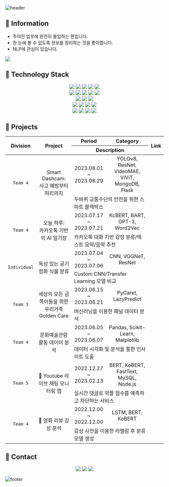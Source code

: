 ![header](https://capsule-render.vercel.app/api?type=waving&height=200&color=47A4FA&text=👋Hello!%20I'm%20NaRae&fontSize=50&fontAlign=50&fontAlignY=35)

## 🐣 Information

* 주어진 업무에 완전히 몰입하는 편입니다.
* 한 눈에 볼 수 있도록 정보를 정리하는 것을 좋아합니다. 
* NLP에 관심이 있습니다.

<img src="http://mazassumnida.wtf/api/v2/generate_badge?boj=narae3759">

## 📝 Technology Stack

<div align="center">
    <img src="https://img.shields.io/badge/Python-3776AB?style=for-the-badge&logo=Python&logoColor=white">
    <img src="https://img.shields.io/badge/R-276DC3?style=for-the-badge&logo=R&logoColor=white">
    <img src="https://img.shields.io/badge/MATLAB-999999?style=for-the-badge&logo=MATLAB&logoColor=white">
    <img src="https://img.shields.io/badge/SPSS-999999?style=for-the-badge&logo=SPSS&logoColor=white">
    <img src="https://img.shields.io/badge/SAS-999999?style=for-the-badge&logo=SAS&logoColor=white">
    <br>
    <img src="https://img.shields.io/badge/tensorflow-FF6F00?style=for-the-badge&logo=tensorflow&logoColor=white">
    <img src="https://img.shields.io/badge/pytorch-EE4C2C?style=for-the-badge&logo=pytorch&logoColor=white">
    <img src="https://img.shields.io/badge/opencv-5C3EE8?style=for-the-badge&logo=opencv&logoColor=white">
    <img src="https://img.shields.io/badge/yolo-00FFFF?style=for-the-badge&logo=yolo&logoColor=white">
    <img src="https://img.shields.io/badge/flask-000000?style=for-the-badge&logo=flask&logoColor=white">
    <br>
    <img src="https://img.shields.io/badge/MySQL-3776AB?style=for-the-badge&logo=MySQL&logoColor=white">
    <img src="https://img.shields.io/badge/sqlite-003B57?style=for-the-badge&logo=sqlite&logoColor=white">
    <img src="https://img.shields.io/badge/mongodb-47A248?style=for-the-badge&logo=mongodb&logoColor=white">
    <br>
    <img src="https://img.shields.io/badge/html5-E34F26?style=for-the-badge&logo=html5&logoColor=white">
    <img src="https://img.shields.io/badge/css3-1572B6?style=for-the-badge&logo=css3&logoColor=white">
    <img src="https://img.shields.io/badge/latex-008080?style=for-the-badge&logo=latex&logoColor=white">
    <img src="https://img.shields.io/badge/markdown-000000?style=for-the-badge&logo=markdown&logoColor=white">
    <br>
    <img src="https://img.shields.io/badge/github-181717?style=for-the-badge&logo=github&logoColor=white">
    <img src="https://img.shields.io/badge/notion-000000?style=for-the-badge&logo=notion&logoColor=white">
    <img src="https://img.shields.io/badge/discord-5865F2?style=for-the-badge&logo=discord&logoColor=white">
    <img src="https://img.shields.io/badge/slack-4A154B?style=for-the-badge&logo=slack&logoColor=white">
</div>

## 🎯 Projects

<table>
    <thead>
        <tr>
            <th rowspan="2"> Division </th>
            <th rowspan="2"> Project </th>
            <th> Period </th>
            <th> Category </th>
            <th rowspan="2"> Link </th>
        </tr>
        <tr>
            <th colspan="2">Description</th>
        </tr>
    </thead>
    <tbody>
        <tr align="center">
            <td rowspan="2"><code>Team 4</code></td>
            <td rowspan="2">Smart Dashcam:<br> 사고 예방부터 처리까지</td>
            <td>2023.08.01<br>~ 2023.08.29</td>
            <td>YOLOv8, ResNet, VideoMAE, ViViT,<br> MongoDB, Flask</td>
            <td rowspan="2"></td>
        </tr>
        <tr>
            <td colspan="2">두바퀴 교통수단의 안전을 위한 스마트 블랙박스</td>
        </tr>
        <tr align="center">
            <td rowspan="2"><code>Team 4</code></td>
            <td rowspan="2">오늘 하루:<br>카카오톡 기반의 AI 일기장</td>
            <td>2023.07.17<br>~ 2023.07.21</td>
            <td> KcBERT, BART, GPT-3, Word2Vec</td>
            <td rowspan="2"></td>
        </tr>
        <tr>
            <td colspan="2">카카오톡 대화 기반 감정 분류/텍스트 요약/음악 추천</td>
        </tr>
        <tr align="center">
            <td rowspan="2"><code>Individual</code></td>
            <td rowspan="2">독성 있는 공기 정화 식물 분류</td>
            <td>2023.07.04<br>~ 2023.07.06</td>
            <td> CNN, VGGNeT, ResNet </td>
            <td rowspan="2"></td>
        </tr>
        <tr>
            <td colspan="2">Custom CNN/Transfer Learning 모델 비교</td>
        </tr>
        <tr align="center">
            <td rowspan="2"><code>Team 3</code></td>
            <td rowspan="2">세상의 모든 금쪽이들을 위한<br>우리가족 Golden Care</td>
            <td>2023.06.15<br>~ 2023.06.21</td>
            <td> PyCaret, LazyPredict </td>
            <td rowspan="2"></td>
        </tr>
        <tr>
            <td colspan="2">머신러닝을 이용한 패널 데이터 분석</td>
        </tr>
        <tr align="center">
            <td rowspan="2"><code>Team 4</code></td>
            <td rowspan="2">문화예술관람활동 데이터 분석</td>
            <td>2023.06.05<br>~ 2023.06.07</td>
            <td> Pandas, Scikit-Learn, Matplotlib </td>
            <td rowspan="2"></td>
        </tr>
        <tr>
            <td colspan="2">데이터 시각화 및 분석을 통한 인사이트 도출</td>
        </tr>
        <tr align="center">
            <td rowspan="2"><code>Team 5</code></td>
            <td rowspan="2">🥇 Youtube 라이브 채팅 모니터링 앱</td>
            <td>2022.12.27<br>~ 2023.02.13</td>
            <td> BERT, KoBERT, FastText, MySQL, Node.js </td>
            <td rowspan="2"></td>
        </tr>
        <tr>
            <td colspan="2">실시간 댓글로 악플 점수를 예측하고 차단하는 서비스</td>
        </tr>
        <tr align="center">
            <td rowspan="2"><code>Team 4</code></td>
            <td rowspan="2">🥇 영화 리뷰 감성 분석</td>
            <td>2022.12.00<br>~ 2022.12.00</td>
            <td> LSTM, BERT, KoBERT </td>
            <td rowspan="2"></td>
        </tr>
        <tr>
            <td colspan="2">감성 사전을 이용한 라벨링 후 분류 모델 생성</td>
        </tr>
    </tbody>
</table>

## 👭 Contact

<div align="center">
  <a href="https://narae3759.github.io/"><img src="https://img.shields.io/badge/Blog-181717?style=for-the-badge&logo=github&logoColor=white"></a>
  <a href="https://narae3759.github.io/"><img src="https://img.shields.io/badge/notion-000000?style=for-the-badge&logo=notion&logoColor=white"></a>
  <a href="https://narae3759.github.io/"><img src="https://img.shields.io/badge/LinkedIn-0A66C2?style=for-the-badge&logo=linkedIn&logoColor=white"></a>
</div>

![footer](https://capsule-render.vercel.app/api?section=footer&type=waving&height=200&color=47A4FA&text=Thank%20You!&fontSize=50&fontcolor=000000&fontAlign=50&fontAlignY=70)



